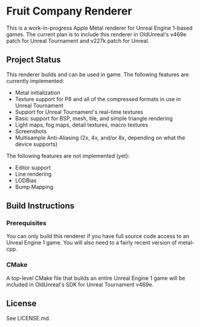 # Fruit Company Renderer

This is a work-in-progress Apple Metal renderer for Unreal Engine 1-based games. The current plan is to include this renderer in OldUnreal's v469e patch for Unreal Tournament and v227k patch for Unreal.

## Project Status

This renderer builds and can be used in game. The following features are currently implemented:

* Metal initialization
* Texture support for P8 and all of the compressed formats in use in Unreal Tournament
* Support for Unreal Tournament's real-time textures
* Basic support for BSP, mesh, tile, and simple triangle rendering
* Light maps, fog maps, detail textures, macro textures
* Screenshots
* Multisample Anti-Aliasing (2x, 4x, and/or 8x, depending on what the device supports)

The following features are not implemented (yet):

* Editor support
* Line rendering
* LODBias
* Bump Mapping

## Build Instructions

### Prerequisites

You can only build this renderer if you have full source code access to an Unreal Engine 1 game. You will also need to a fairly recent version of metal-cpp.

### CMake

A top-level CMake file that builds an entire Unreal Engine 1 game will be included in OldUnreal's SDK for Unreal Tournament v469e.

## License

See LICENSE.md.